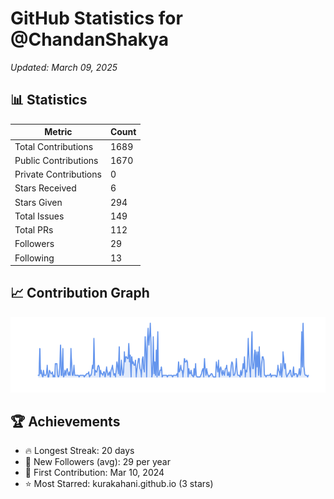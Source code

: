 # GitHub Statistics for @ChandanShakya
*Updated: March 09, 2025*

## 📊 Statistics
| Metric | Count |
|--------|--------|
| Total Contributions | 1689 |
| Public Contributions | 1670 |
| Private Contributions | 0 |
| Stars Received | 6 |
| Stars Given | 294 |
| Total Issues | 149 |
| Total PRs | 112 |
| Followers | 29 |
| Following | 13 |

## 📈 Contribution Graph

![Contribution Graph](./contribution_graph.png)

## 🏆 Achievements

- 🔥 Longest Streak: 20 days
- 👥 New Followers (avg): 29 per year
- 📅 First Contribution: Mar 10, 2024
- ⭐ Most Starred: kurakahani.github.io (3 stars)
